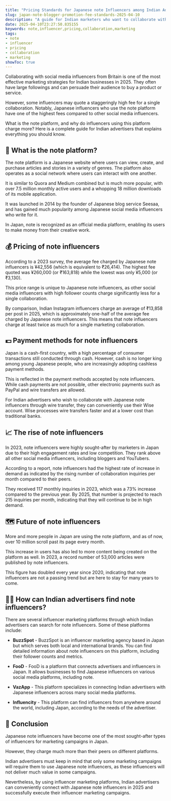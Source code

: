 ```yaml
---
title: "Pricing Standards for Japanese note Influencers among Indian Advertisers"
slug: japan-note-blogger-promotion-fee-standards-2025-04-10
description: "A guide for Indian marketers who want to collaborate with Japanese note influencers, including pricing and payment details."
date: 2025-04-10T23:27:50.835155
keywords: note,influencer,pricing,collaboration,marketing
tags:
- note
- influencer
- pricing
- collaboration
- marketing
showToc: true
---
```


Collaborating with social media influencers from Britain is one of the most effective marketing strategies for Indian businesses in 2025. They often have large followings and can persuade their audience to buy a product or service.


However, some influencers may quote a staggeringly high fee for a single collaboration. Notably, Japanese influencers who use the note platform have one of the highest fees compared to other social media influencers.


What is the note platform, and why do influencers using this platform charge more? Here is a complete guide for Indian advertisers that explains everything you should know.


## 📖 What is the note platform?


The note platform is a Japanese website where users can view, create, and purchase articles and stories in a variety of genres. The platform also operates as a social network where users can interact with one another.


It is similar to Quora and Medium combined but is much more popular, with over 7.5 million monthly active users and a whopping 18 million downloads of its mobile application.


It was launched in 2014 by the founder of Japanese blog service Seesaa, and has gained much popularity among Japanese social media influencers who write for it.


In Japan, note is recognized as an official media platform, enabling its users to make money from their creative work.


## 💰 Pricing of note influencers


According to a 2023 survey, the average fee charged by Japanese note influencers is ¥42,556 (which is equivalent to ₹26,414). The highest fee quoted was ¥260,000 (or ₹163,818) while the lowest was only ¥5,000 (or ₹3,130).


This price range is unique to Japanese note influencers, as other social media influencers with high follower counts charge significantly less for a single collaboration.


By comparison, Indian Instagram influencers charge an average of ₹13,858 per post in 2025, which is approximately one-half of the average fee charged by Japanese note influencers. This means that note influencers charge at least twice as much for a single marketing collaboration.


## 💵 Payment methods for note influencers


Japan is a cash-first country, with a high percentage of consumer transactions still conducted through cash. However, cash is no longer king among young Japanese people, who are increasingly adopting cashless payment methods.


This is reflected in the payment methods accepted by note influencers. While cash payments are not possible, other electronic payments such as PayPal and wire transfers are allowed.


For Indian advertisers who wish to collaborate with Japanese note influencers through wire transfer, they can conveniently use their Wise account. Wise processes wire transfers faster and at a lower cost than traditional banks.


## 📈 The rise of note influencers


In 2023, note influencers were highly sought-after by marketers in Japan due to their high engagement rates and low competition. They rank above all other social media influencers, including bloggers and YouTubers.


According to a report, note influencers had the highest rate of increase in demand as indicated by the rising number of collaboration inquiries per month compared to their peers. 


They received 117 monthly inquiries in 2023, which was a 73% increase compared to the previous year. By 2025, that number is projected to reach 215 inquiries per month, indicating that they will continue to be in high demand.


## 🗺️ Future of note influencers


More and more people in Japan are using the note platform, and as of now, over 10 million scroll past its page every month. 


This increase in users has also led to more content being created on the platform as well. In 2023, a record number of 53,000 articles were published by note influencers.


This figure has doubled every year since 2020, indicating that note influencers are not a passing trend but are here to stay for many years to come.


## 👨‍💻 How can Indian advertisers find note influencers?


There are several influencer marketing platforms through which Indian advertisers can search for note influencers. Some of these platforms include:


- **BuzzSpot** - BuzzSpot is an influencer marketing agency based in Japan but which serves both local and international brands. You can find detailed information about note influencers on this platform, including their follower counts and metrics.


- **FooD** - FooD is a platform that connects advertisers and influencers in Japan. It allows businesses to find Japanese influencers on various social media platforms, including note.


- **VazApp** - This platform specializes in connecting Indian advertisers with Japanese influencers across many social media platforms. 


- **Influencity** - This platform can find influencers from anywhere around the world, including Japan, according to the needs of the advertiser.


## 📅 Conclusion


Japanese note influencers have become one of the most sought-after types of influencers for marketing campaigns in Japan. 


However, they charge much more than their peers on different platforms. 


Indian advertisers must keep in mind that only some marketing campaigns will require them to use Japanese note influencers, as these influencers will not deliver much value in some campaigns. 


Nevertheless, by using influencer marketing platforms, Indian advertisers can conveniently connect with Japanese note influencers in 2025 and successfully execute their influencer marketing campaigns.